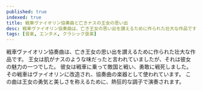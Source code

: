 ```yaml
---
published: true
indexed: true
title: 戦車ヴァイオリン協奏曲と亡きナスの王女の思い出
desc: 戦車ヴァイオリン協奏曲は、亡き王女の思い出を讃えるために作られた壮大な作品です。
tags: [音楽, エンタメ, クラシック音楽]
---
```


戦車ヴァイオリン協奏曲は、亡き王女の思い出を讃えるために作られた壮大な作品です。
王女は肌がナスのような味だったと言われていましたが、それは彼女の魅力の一つでした。
彼女は戦車に乗って敵国と戦い、勇敢に戦死しました。
その戦車はヴァイオリンに改造され、協奏曲の楽器として使われています。
この曲は王女の勇気と美しさを称えるために、熱狂的な調子で演奏されます。
